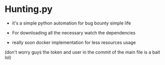 # Hunting.py

- it's a simple python automation for bug bounty simple life
- For downloading all the necessary watch the dependencies

- really soon docker implementation for less resources usage




(don't worry guys the token and user in the commit of the main file is a bait lol)
